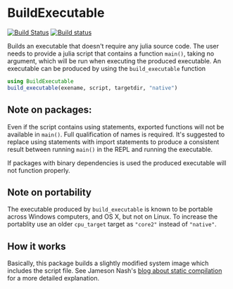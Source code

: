 # BuildExecutable
[![Build Status](https://travis-ci.org/dhoegh/BuildExecutable.jl.svg?branch=master)](https://travis-ci.org/dhoegh/BuildExecutable.jl)
[![Build status](https://ci.appveyor.com/api/projects/status/fr017d9u7y8w29k3?svg=true)](https://ci.appveyor.com/project/dhoegh/buildexecutable-jl)

Builds an executable that doesn't require any julia source code.
The user needs to provide a julia script that contains a function `main()`, taking no argument, which will be run when executing the produced executable.
An executable can be produced by using the `build_executable` function
```julia
using BuildExecutable
build_executable(exename, script, targetdir, "native")
```

## Note on packages:
Even if the script contains using statements, exported functions will not be available in `main()`.
Full qualification of names is required. 
It's suggested to replace using statements with import statements to produce a consistent result between running `main()` in the REPL and running the executable. 

If packages with binary dependencies is used the produced executable will not function properly.

## Note on portability
The executable produced by `build_executable` is known to be portable across Windows computers, and OS X, but not on Linux.
To increase the portablity use an older `cpu_target` target as `"core2"` instead of `"native"`. 


## How it works
Basically, this package builds a slightly modified system image which includes the script file.
See Jameson Nash's [blog about static compilation](http://juliacomputing.com/blog/2016/02/09/static-julia.html) for a more detailed explanation.
